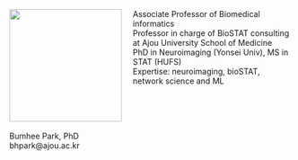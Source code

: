 <div style="display: flex; align-items: flex-start;">
  <div style="margin-right: 20px;">
    <img src="../assets/img/profe.png" style="width: 200px;"/>
  </div>
  <div>
    <p1>Associate Professor of Biomedical informatics</p1><br>
    <p1>Professor in charge of BioSTAT consulting at Ajou University School of Medicine</p1><br>
    <p1>PhD in Neuroimaging (Yonsei Univ), MS in STAT (HUFS)</p1><br>
    <p1>Expertise: neuroimaging, bioSTAT, network science and ML</p1><br>                                
  </div>
</div>
<br>
<p1>Bumhee Park, PhD</p1><br>
<p1>bhpark@ajou.ac.kr</p1>
